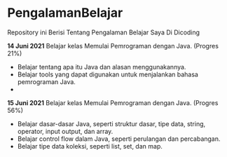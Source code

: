 # PengalamanBelajar
Repository ini Berisi Tentang Pengalaman Belajar Saya Di Dicoding

**14 Juni 2021**
Belajar kelas Memulai Pemrograman dengan Java. (Progres 21%)

* Belajar tentang apa itu Java dan alasan menggunakannya.
* Belajar tools yang dapat digunakan untuk menjalankan bahasa pemrograman Java.
*

**15 Juni 2021**
Belajar kelas Memulai Pemrograman dengan Java. (Progres 56%)

  * Belajar dasar-dasar Java, seperti struktur dasar, tipe data, string, operator, input output, dan array.
  * Belajar control flow dalam Java, seperti perulangan dan percabangan.
  * Belajar tipe data koleksi, seperti list, set, dan map.
